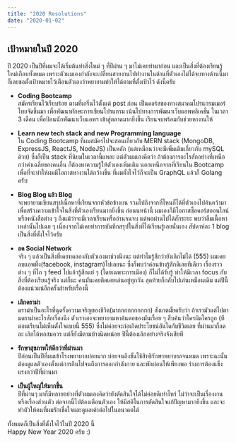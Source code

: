 ```yaml
---
title: "2020 Resolutions"
date: "2020-01-02"
---
```


## เป้าหมายในปี 2020  

ปี 2020 เป็นปีที่ผมจะได้เริ่มต้นทำสิ่งใหม่ ๆ ที่ปีผ่าน ๆ มาไม่เคยทำมาก่อน และเป็นสิ่งที่ต้องเรียนรู้ใหม่เกือบทั้งหมด เพราะตัวผมเองกำลังจะเปลี่ยนสายงานไปทำงานในด้านที่ตัวเองไม่ได้จบทางด้านนี้มา ก็เลยขอตั้งเป้าหมายไว้เตือนตัวเองว่าพยายามทำให้ได้ตามที่ตั้งเป้าไว้ ดังนี้ครับ  

- **Coding Bootcamp**  
สมัครเรียนไว้เรียบร้อย ตามที่เกริ่นไว้ตั้งแต่ post ก่อน เป็นคอร์สของทางสมาคมโปรแกรมเมอร์ไทยจัดขึ้นมา เพื่อพัฒนาทักษะการเขียนโปรแกรม เน้นไปทางการพัฒนาเว็บแอพพลิเคชั่น ในเวลา 3 เดือน เพื่อป้อนนักพัฒนาเว็บแอพฯ เข้าสู่ตลาดมากยิ่งขึ้น เรียนจบพร้อมกับช่วยหางานให้  

- **Learn new tech stack and new Programming language**  
ใน Coding Bootcamp ที่ผมสมัครไปจะสอนเกี่ยวกับ MERN stack (MongoDB, ExpressJS, ReactJS, NodeJS) เป็นหลัก (แต่เหมือนว่าจะมีเพิ่มเติมเกี่ยวกับ mySQL ด้วย) ซึ่งก็เป็น stack ที่นิยมในเวลานี้แหละ แต่ตัวผมเองคิดว่า ถ้าต้องการอะไรสักอย่างที่เหนือกว่าค่าเฉลี่ยของคนอื่น ก็ต้องหาความรู้ให้ตัวเองเพิ่มเติม นอกเหนือจากที่เรียนใน Bootcamp เพื่อที่จะทำให้ผมมีโอกาสหางานได้กว้างขึ้น ที่ผมตั้งใจไว้ก็จะเป็น GraphQL แล้วก็ Golang ครับ  

- **Blog Blog แล้ว Blog**  
จะพยายามเขียนสรุปเนื้อหาที่เรียนจากหัวข้อข้างบน รวมไปถึงจากที่ไหนก็ได้ที่ตัวเองไปค้นคว้ามา เพื่อสร้างความเข้าใจในสิ่งที่ตัวเองเรียนมากยิ่งขึ้น ก่อนนหน้านี้ ผมเองก็มีโอกาสซื้อคอร์สออนไลน์ หรือหนังสือต่าง ๆ ถึงแม้ว่าจะมีเวลาเรียนหรืออ่านจนจบ แต่พอผ่านไปได้สักระยะ พบว่าลืมเนื้อหาเหล่านั้นไปเฉย ๆ เนื่องจากไม่เคยทำการบันทึกสรุปในสิ่งที่ได้เรียนรู้เลยนั่นเอง สัปดาห์ละ 1 blog เป็นสิ่งที่ตั้งใจไว้ครับ  

- **ลด Social Network**  
จริง ๆ แล้วเป็นสิ่งที่เคยทดลองกับตัวเองมาช่วงนึงนะ แต่ทำไมรู้สึกว่ายังเลิกไม่ได้ (555) ผมเคยลบแอพทิ้ง(facebook, instagram)ไปเลยนะ ซึ่งก็พบว่าค่อนข้างรู้สึกดีเลยทีเดียว เรื่องราวต่าง ๆ ที่ไถ ๆ feed ไปแล้วรู้สึกแย่ ๆ (โดยเฉพาะการเมือง) ก็ไม่ได้รับรู้ ทำให้มีเวลา focus กับสิ่งที่ต้องเรียนรู้จริง แต่ก็นะ คนมันเคยติดเคยเล่นอยู่ทุกวัน สุดท้ายก็กลับไปเล่นเหมือนเดิม แต่ปีนี้ต้องแน่วแน่อีกครั้งสำหรับเรื่องนี้  

- **เลิกดราม่า**  
ดราม่าเป็นอะไรที่ฉุดรั้งความเจริญของชีวิต(มากกกกกกกกกก) สังเกตมั้ยครับว่า ถ้าเรามัวแต่ไปตามดราม่าอะไรสักเรื่องนึง ตัวเราเองจะพยายามหาต้นตอของมันเรื่อย ๆ สืบค้นว่าใครผิดใครถูก (ทีตอนเรียนไม่เห็นตั้งใจแบบนี้ 555) ซึ่งไม่ค่อยจะก่อเกิดประโยชน์อันใดกับชีวิตเลย ที่ผ่านมาก็ลด ละ เลิกได้พอสมควร แต่ก็ยังมีตามบ้างนิดหน่อย ปีนี้ต้องเลิกอย่างจริงจังเสียที  

- **รักษาสุขภาพให้ดีกว่าที่ผ่านมา**  
ปีก่อนเป็นปีที่ผมเข้าโรงพยาบาลบ่อยมาก บ่อยจนถึงขั้นใช้สิทธิรักษาพยาบาลจนหมด เพราะฉะนั้นต้องดูแลตัวเองตั้งแต่การกินไปจนถึงการออกกำลังกาย และพักผ่อนให้เพียงพอ ร่างการต้องแข็งแรงกว่าปีที่ผ่านมา  

- **เป็นผู้ใหญ่ให้มากขึ้น**  
ปีที่ผ่านๆ มาก็มีหลายอย่างที่ตัวผมเองคิดว่ายังตัดสินใจได้ไม่ค่อยดีเท่าไหร่ ไม่ว่าจะเป็นเรื่องงานหรือเรื่องส่วนตัว ต่อจากนี้ไปต้องเตือนตัวเอง ให้มีสติในการตัดสินใจแก้ปัญหามากยิ่งขึ้น และจะทำตัวให้คนที่ผมรักเชื่อใจและดูแลเค้าต่อไปในอนาคตได้  

ทั้งหมดก็เป็นสิ่งที่ตั้งใจไว้ในปี 2020 นี้  
Happy New Year 2020 ครับ :)  